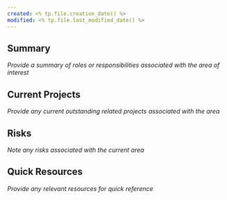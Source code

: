 ```yaml
---
created: <% tp.file.creation_date() %>
modified: <% tp.file.last_modified_date() %>
---
```

## Summary
*Provide a summary of roles or responsibilities associated with the area of interest*
## Current Projects
*Provide any current outstanding related projects associated with the area*
## Risks
*Note any risks associated with the current area*
## Quick Resources
*Provide any relevant resources for quick reference*
